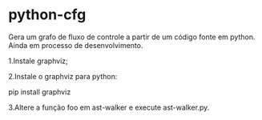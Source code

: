 # python-cfg
Gera um grafo de fluxo de controle a partir de um código fonte em python. Ainda em processo de desenvolvimento.


1.Instale graphviz;

2.Instale o graphviz para python:

pip install graphviz

3.Altere a função foo em ast-walker e execute ast-walker.py.


